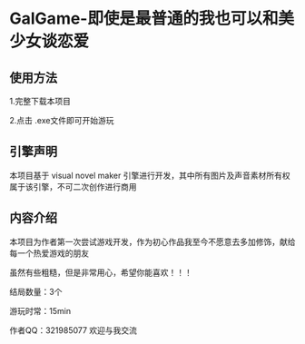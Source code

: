# GalGame-即使是最普通的我也可以和美少女谈恋爱



## 使用方法

1.完整下载本项目

2.点击 .exe文件即可开始游玩



## 引擎声明

本项目基于 visual novel maker 引擎进行开发，其中所有图片及声音素材所有权属于该引擎，不可二次创作进行商用



## 内容介绍

本项目为作者第一次尝试游戏开发，作为初心作品我至今不愿意去多加修饰，献给每一个热爱游戏的朋友

虽然有些粗糙，但是非常用心，希望你能喜欢！！！



结局数量：3个

游玩时常：15min

作者QQ：321985077 欢迎与我交流
